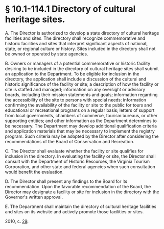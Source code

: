 # § 10.1-114.1 Directory of cultural heritage sites.

<p>A. The Director is authorized to develop a state directory of cultural heritage facilities and sites. The directory shall recognize commemorative and historic facilities and sites that interpret significant aspects of national, state, or regional culture or history. Sites included in the directory shall not be owned or operated by state agencies.</p><p>B. Owners or managers of a potential commemorative or historic facility desiring to be included in the directory of cultural heritage sites shall submit an application to the Department. To be eligible for inclusion in the directory, the application shall include a discussion of the cultural and historic significance of the facility or site; a description of how the facility or site is staffed and managed; information on any oversight or advisory boards, including their mission statements and goals; information regarding the accessibility of the site to persons with special needs; information confirming the availability of the facility or site to the public for tours and educational or recreational programs on a regular basis; letters of support from local governments, chambers of commerce, tourism bureaus, or other supporting entities; and other information as the Department determines to be necessary. The Department may develop additional qualification criteria and application materials that may be necessary to implement the registry program. Such criteria may be adopted by the Director after considering the recommendations of the Board of Conservation and Recreation.</p><p>C. The Director shall evaluate whether the facility or site qualifies for inclusion in the directory. In evaluating the facility or site, the Director shall consult with the Department of Historic Resources, the Virginia Tourism Corporation, and other state and federal agencies when such consultation would benefit the evaluation.</p><p>D. The Director shall present any findings to the Board for its recommendation. Upon the favorable recommendation of the Board, the Director may designate a facility or site for inclusion in the directory with the Governor's written approval.</p><p>E. The Department shall maintain the directory of cultural heritage facilities and sites on its website and actively promote those facilities or sites.</p><p>2010, c. <a href='http://lis.virginia.gov/cgi-bin/legp604.exe?101+ful+CHAP0029'>29</a>.</p>